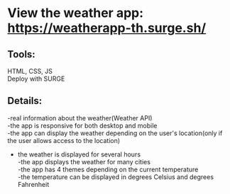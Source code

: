 # View the weather app: https://weatherapp-th.surge.sh/

## Tools:

HTML, CSS, JS </br>
Deploy with SURGE

## Details:

-real information about the weather(Weather API) </br>
-the app is responsive for both desktop and mobile </br>
-the app can display the weather depending on the user's location(only if the user allows access to the location) </br>

- the weather is displayed for several hours </br>
  -the app displays the weather for many cities </br>
  -the app has 4 themes depending on the current temperature </br>
  -the temperature can be displayed in degrees Celsius and degrees Fahrenheit</br>
